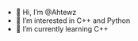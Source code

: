 - 👋 Hi, I’m @Ahtewz
- 👀 I’m interested in C++ and Python
- 🌱 I’m currently learning C++

<!---
Ahtewz/Ahtewz is a ✨ special ✨ repository because its `README.md` (this file) appears on your GitHub profile.
You can click the Preview link to take a look at your changes.
--->
